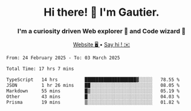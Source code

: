 <h1 align="center">Hi there! 👋 I'm Gautier.</h1>
<h3 align="center">I'm a curiosity driven Web explorer 🚀 and Code wizard 🧙</h3>

<p align="center">
  <a href="https://xisabla.github.io/">Website 🖥️ </a> •
  <a href="mailto:xisabla.dev@gmail.com">Say hi ! ✉️</a>
</p>

<!--START_SECTION:waka-->

```txt
From: 24 February 2025 - To: 03 March 2025

Total Time: 17 hrs 7 mins

TypeScript   14 hrs          ███████████████████▓░░░░░   78.55 %
JSON         1 hr 26 mins    ██░░░░░░░░░░░░░░░░░░░░░░░   08.05 %
Markdown     55 mins         █▒░░░░░░░░░░░░░░░░░░░░░░░   05.19 %
Other        43 mins         █░░░░░░░░░░░░░░░░░░░░░░░░   04.03 %
Prisma       19 mins         ▒░░░░░░░░░░░░░░░░░░░░░░░░   01.82 %
```

<!--END_SECTION:waka-->
